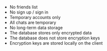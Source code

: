 - No friends list
- No sign up / sign in
- Temporary accounts only
- All chats are temporary
- No long-term data storage
- The database stores only encrypted data
- The database does not store encryption keys
- Encryption keys are stored locally on the client

